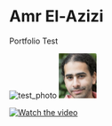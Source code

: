 # Amr El-Azizi

Portfolio Test

<img width="68" alt="test_photo" src="https://github.com/user-attachments/assets/bfec5b52-9774-4e28-a98b-35a53ecd96fd">

<img width="68" alt="test_photo2" src="https://github.com/amrelazizi/amrelazizi.github.io/blob/main/test_photo.png">

[![Watch the video](https://raw.githubusercontent.com/amrelazizi/amrelazizi.github.io/blob/main/Centipede_Thumbnail.png)](https://raw.githubusercontent.com/amrelazizi/amrelazizi.github.io/blob/main/Centipede_Fastest_Motion.MOV)
